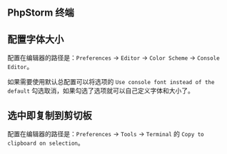 ## PhpStorm 终端

## 配置字体大小

配置在编辑器的路径是：`Preferences` -> `Editor` -> `Color Scheme` -> `Console Editor`。

如果需要使用默认总配置可以将选项的 `Use console font instead of the default` 勾选取消，如果勾选了选项就可以自己定义字体和大小了。


## 选中即复制到剪切板

配置在编辑器的路径是：`Preferences` -> `Tools` -> `Terminal` 的 `Copy to clipboard on selection`。
